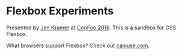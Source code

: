 Flexbox Experiments
===

Presented by [Jen Kramer](http://jenkramer.com) at [ConFoo 2016](http://confoo.ca).  This is a sandbox for CSS Flexbox.

What browsers support Flexbox? Check out [caniuse.com](http://caniuse.com/#feat=flexbox).
